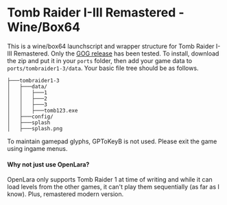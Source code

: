 # Tomb Raider I-III Remastered - Wine/Box64
This is a wine/box64 launchscript and wrapper structure for Tomb Raider I-III Remastered. Only the [GOG release](https://www.gog.com/en/game/tomb_raider_i_to_iii_remastered) has been tested. To install, download the zip and put it in your `ports` folder, then add your game data to `ports/tombraider1-3/data`. Your basic file tree should be as follows.

```
├───tombraider1-3
│   ├───data/
│   │   ├───1
│   │   ├───2
│   │   ├───3
│   │   ├───tomb123.exe
│   ├───config/
│   ├───splash
│   ├───splash.png
```

To maintain gamepad glyphs, GPToKeyB is not used. Please exit the game using ingame menus.

#### Why not just use OpenLara?
OpenLara only supports Tomb Raider 1 at time of writing and while it can load levels from the other games, it can't play them sequentially (as far as I know). Plus, remastered modern version.